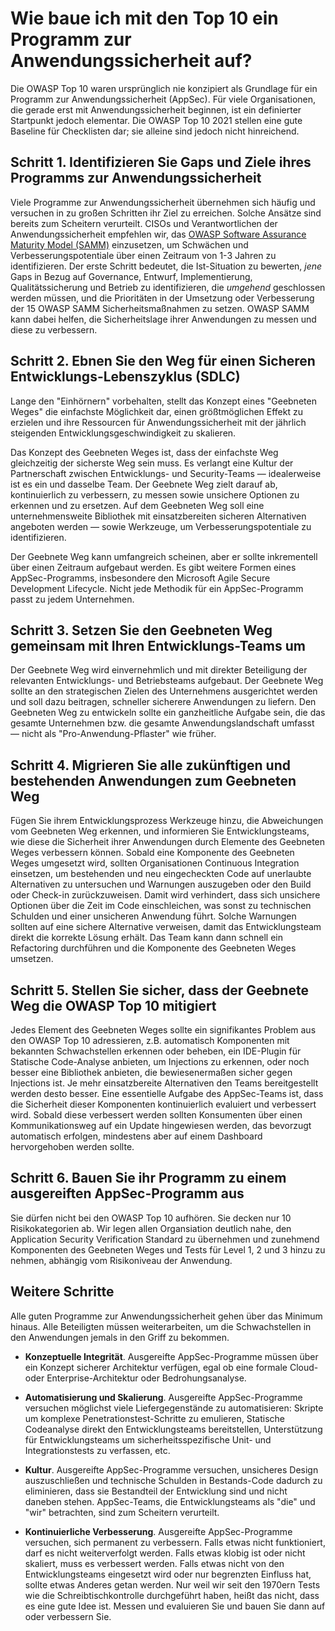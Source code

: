 # Wie baue ich mit den Top 10 ein Programm zur Anwendungssicherheit auf?

Die OWASP Top 10 waren ursprünglich nie konzipiert als Grundlage für ein Programm zur Anwendungssicherheit (AppSec). 
Für viele Organisationen, die gerade erst mit Anwendungssicherheit beginnen, ist ein definierter Startpunkt jedoch elementar.
Die OWASP Top 10 2021 stellen eine gute Baseline für Checklisten dar; sie alleine sind jedoch nicht hinreichend.

## Schritt 1. Identifizieren Sie Gaps und Ziele ihres Programms zur Anwendungssicherheit

Viele Programme zur Anwendungssicherheit übernehmen sich häufig
und versuchen in zu großen Schritten ihr Ziel zu erreichen.
Solche Ansätze sind bereits zum Scheitern verurteilt.
CISOs und Verantwortlichen der Anwendungssicherheit empfehlen wir,
das [OWASP Software Assurance Maturity Model (SAMM)](https://owaspsamm.org) einzusetzen,
um Schwächen und Verbesserungspotentiale über einen Zeitraum von 1-3 Jahren zu identifizieren.
Der erste Schritt bedeutet, die Ist-Situation zu bewerten,
*jene* Gaps in Bezug auf Governance, Entwurf, Implementierung, Qualitätssicherung und Betrieb zu identifizieren,
die *umgehend* geschlossen werden müssen,
und die Prioritäten in der Umsetzung oder Verbesserung der 15 OWASP SAMM Sicherheitsmaßnahmen zu setzen.
OWASP SAMM kann dabei helfen, 
die Sicherheitslage ihrer Anwendungen zu messen und diese zu verbessern.

## Schritt 2. Ebnen Sie den Weg für einen Sicheren Entwicklungs-Lebenszyklus (SDLC)

Lange den "Einhörnern" vorbehalten, stellt das Konzept eines "Geebneten Weges" die einfachste Möglichkeit dar,
einen größtmöglichen Effekt zu erzielen
und ihre Ressourcen für Anwendungssicherheit mit der jährlich steigenden Entwicklungsgeschwindigkeit zu skalieren.

Das Konzept des Geebneten Weges ist,
dass der einfachste Weg gleichzeitig der sicherste Weg sein muss.
Es verlangt eine Kultur der Partnerschaft zwischen Entwicklungs- und Security-Teams —
idealerweise ist es ein und dasselbe Team.
Der Geebnete Weg zielt darauf ab,
kontinuierlich zu verbessern, zu messen sowie unsichere Optionen zu erkennen und zu ersetzen.
Auf dem Geebneten Weg soll eine unternehmensweite Bibliothek mit einsatzbereiten sicheren Alternativen angeboten werden
— sowie Werkzeuge, um Verbesserungspotentiale zu identifizieren.

Der Geebnete Weg kann umfangreich scheinen,
aber er sollte inkrementell über einen Zeitraum aufgebaut werden.
Es gibt weitere Formen eines AppSec-Programms,
insbesondere den Microsoft Agile Secure Development Lifecycle.
Nicht jede Methodik für ein AppSec-Programm passt zu jedem Unternehmen.

## Schritt 3. Setzen Sie den Geebneten Weg gemeinsam mit Ihren Entwicklungs-Teams um

Der Geebnete Weg wird einvernehmlich und mit direkter Beteiligung
der relevanten Entwicklungs- und Betriebsteams aufgebaut.
Der Geebnete Weg sollte an den strategischen Zielen des Unternehmens ausgerichtet werden
und soll dazu beitragen, schneller sicherere Anwendungen zu liefern.
Den Geebneten Weg zu entwickeln sollte ein ganzheitliche Aufgabe sein,
die das gesamte Unternehmen bzw. die gesamte Anwendungslandschaft umfasst
— nicht als "Pro-Anwendung-Pflaster" wie früher.

## Schritt 4. Migrieren Sie alle zukünftigen und bestehenden Anwendungen zum Geebneten Weg

Fügen Sie ihrem Entwicklungsprozess Werkzeuge hinzu,
die Abweichungen vom Geebneten Weg erkennen,
und informieren Sie Entwicklungsteams,
wie diese die Sicherheit ihrer Anwendungen durch Elemente des Geebneten Weges verbessern können.
Sobald eine Komponente des Geebneten Weges umgesetzt wird,
sollten Organisationen Continuous Integration einsetzen,
um bestehenden und neu eingecheckten Code auf unerlaubte Alternativen zu untersuchen
und Warnungen auszugeben oder den Build oder Check-in zurückzuweisen.
Damit wird verhindert,
dass sich unsichere Optionen über die Zeit im Code einschleichen,
was sonst zu technischen Schulden und einer unsicheren Anwendung führt.
Solche Warnungen sollten auf eine sichere Alternative verweisen,
damit das Entwicklungsteam direkt die korrekte Lösung erhält.
Das Team kann dann schnell ein Refactoring durchführen
und die Komponente des Geebneten Weges umsetzen.

## Schritt 5. Stellen Sie sicher, dass der Geebnete Weg die OWASP Top 10 mitigiert

Jedes Element des Geebneten Weges sollte ein signifikantes Problem aus den OWASP Top 10 adressieren,
z.B. automatisch Komponenten mit bekannten Schwachstellen erkennen oder beheben,
ein IDE-Plugin für Statische Code-Analyse anbieten, um Injections zu erkennen,
oder noch besser eine Bibliothek anbieten, die bewiesenermaßen sicher gegen Injections ist.
Je mehr einsatzbereite Alternativen den Teams bereitgestellt werden desto besser.
Eine essentielle Aufgabe des AppSec-Teams ist,
dass die Sicherheit dieser Komponenten kontinuierlich evaluiert und verbessert wird.
Sobald diese verbessert werden sollten Konsumenten über einen Kommunikationsweg auf ein Update hingewiesen werden,
das bevorzugt automatisch erfolgen, mindestens aber auf einem Dashboard hervorgehoben werden sollte.


## Schritt 6. Bauen Sie ihr Programm zu einem ausgereiften AppSec-Programm aus

Sie dürfen nicht bei den OWASP Top 10 aufhören.
Sie decken nur 10 Risikokategorien ab.
Wir legen allen Organsiation deutlich nahe,
den Application Security Verification Standard zu übernehmen
und zunehmend Komponenten des Geebneten Weges und Tests für Level 1, 2 und 3 hinzu zu nehmen,
abhängig vom Risikoniveau der Anwendung.


## Weitere Schritte

Alle guten Programme zur Anwendungssicherheit gehen über das Minimum hinaus.
Alle Beteiligten müssen weiterarbeiten, um die Schwachstellen in den Anwendungen jemals in den Griff zu bekommen.

-   **Konzeptuelle Integrität**. Ausgereifte AppSec-Programme müssen über ein Konzept sicherer Architektur verfügen,
egal ob eine formale Cloud- oder Enterprise-Architektur oder Bedrohungsanalyse.

-   **Automatisierung und Skalierung**.
    Ausgereifte AppSec-Programme versuchen möglichst viele Liefergegenstände zu automatisieren:
Skripte um komplexe Penetrationstest-Schritte zu emulieren,
Statische Codeanalyse direkt den Entwicklungsteams bereitstellen,
Unterstützung für Entwicklungsteams um sicherheitsspezifische Unit- und Integrationstests zu verfassen, etc.

-   **Kultur**.
    Ausgereifte AppSec-Programme versuchen, unsicheres Design auszuschließen
und technische Schulden in Bestands-Code dadurch zu eliminieren,
dass sie Bestandteil der Entwicklung sind und nicht daneben stehen.
AppSec-Teams, die Entwicklungsteams als "die" und "wir" betrachten, sind zum Scheitern verurteilt.

-   **Kontinuierliche Verbesserung**.
    Ausgereifte AppSec-Programme versuchen, sich permanent zu verbessern.
Falls etwas nicht funktioniert, darf es nicht weiterverfolgt werden.
Falls etwas klobig ist oder nicht skaliert, muss es verbessert werden.
Falls etwas nicht von den Entwicklungsteams eingesetzt wird oder nur begrenzten Einfluss hat, sollte etwas Anderes getan werden.
Nur weil wir seit den 1970ern Tests wie die Schreibtischkontrolle durchgeführt haben,
heißt das nicht, dass es eine gute Idee ist.
Messen und evaluieren Sie und bauen Sie dann auf oder verbessern Sie.

